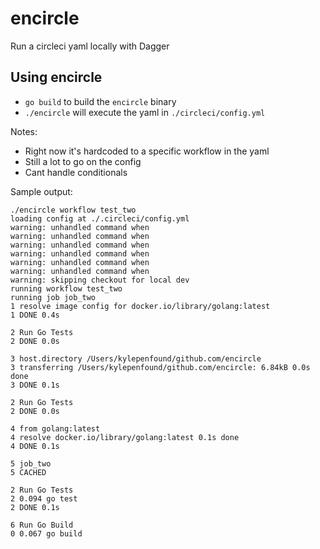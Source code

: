 # encircle

Run a circleci yaml locally with Dagger

## Using encircle

- `go build` to build the `encircle` binary
- `./encircle` will execute the yaml in `./circleci/config.yml`

Notes:

- Right now it's hardcoded to a specific workflow in the yaml
- Still a lot to go on the config
- Cant handle conditionals

Sample output:

```shell
./encircle workflow test_two
loading config at ./.circleci/config.yml
warning: unhandled command when
warning: unhandled command when
warning: unhandled command when
warning: unhandled command when
warning: unhandled command when
warning: unhandled command when
warning: skipping checkout for local dev
running workflow test_two
running job job_two
1 resolve image config for docker.io/library/golang:latest
1 DONE 0.4s

2 Run Go Tests
2 DONE 0.0s

3 host.directory /Users/kylepenfound/github.com/encircle
3 transferring /Users/kylepenfound/github.com/encircle: 6.84kB 0.0s done
3 DONE 0.1s

2 Run Go Tests
2 DONE 0.0s

4 from golang:latest
4 resolve docker.io/library/golang:latest 0.1s done
4 DONE 0.1s

5 job_two
5 CACHED

2 Run Go Tests
2 0.094 go test
2 DONE 0.1s

6 Run Go Build
0 0.067 go build
```
